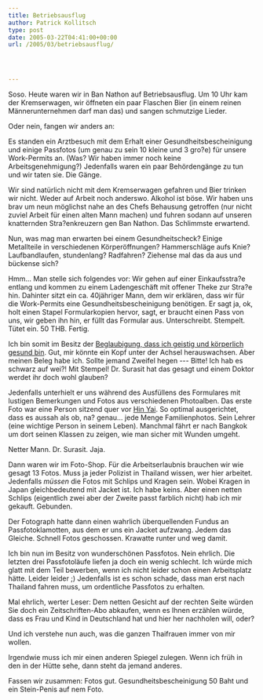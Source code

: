 ```yaml
---
title: Betriebsausflug
author: Patrick Kollitsch
type: post
date: 2005-03-22T04:41:00+00:00
url: /2005/03/betriebsausflug/




---
```

Soso. Heute waren wir in Ban Nathon auf Betriebsausflug. Um 10 Uhr kam der Kremserwagen, wir öffneten ein paar Flaschen Bier (in einem reinen Männerunternehmen darf man das) und sangen schmutzige Lieder.

Oder nein, fangen wir anders an:

Es standen ein Arztbesuch mit dem Erhalt einer Gesundheitsbescheinigung und einige Passfotos (um genau zu sein 10 kleine und 3 gro?e) für unsere Work-Permits an. (Was? Wir haben immer noch keine Arbeitsgenehmigung?) Jedenfalls waren ein paar Behördengänge zu tun und wir taten sie. Die Gänge.

Wir sind natürlich nicht mit dem Kremserwagen gefahren und Bier trinken wir nicht. Weder auf Arbeit noch anderswo. Alkohol ist böse. Wir haben uns brav um neun m&ouml;glichst nahe an des Chefs Behausung getroffen (nur nicht zuviel Arbeit f&uuml;r einen alten Mann machen) und fuhren sodann auf unseren knatternden Stra?enkreuzern gen Ban Nathon. Das Schlimmste erwartend.

Nun, was mag man erwarten bei einem Gesundheitscheck? Einige Metallteile in verschiedenen Körperöffnungen? Hammerschläge aufs Knie? Laufbandlaufen, stundenlang? Radfahren? Ziehense mal das da aus und bückense sich?

Hmm... Man stelle sich folgendes vor: Wir gehen auf einer Einkaufsstra?e entlang und kommen zu einem Ladengeschäft mit offener Theke zur Stra?e hin. Dahinter sitzt ein ca. 40jähriger Mann, dem wir erklären, dass wir für die Work-Permits eine Gesundheitsbescheinigung benötigen. Er sagt ja, ok, holt einen Stapel Formularkopien hervor, sagt, er braucht einen Pass von uns, wir geben ihn hin, er füllt das Formular aus. Unterschreibt. Stempelt. Tütet ein. 50 THB. Fertig.

Ich bin somit im Besitz der [Beglaubigung, dass ich geistig und körperlich gesund bin][1]. Gut, mir könnte ein Kopf unter der Achsel herauswachsen. Aber meinen Beleg habe ich. Sollte jemand Zweifel hegen --- Bitte! Ich hab es schwarz auf wei?! Mit Stempel! Dr. Surasit hat das gesagt und einem Doktor werdet ihr doch wohl glauben?

Jedenfalls unterhielt er uns während des Ausfüllens des Formulares mit lustigen Bemerkungen und Fotos aus verschiedenen Photoalben. Das erste Foto war eine Person sitzend quer vor [Hin Yai][2]. So optimal ausgerichtet, dass es aussah als ob, na? genau... jede Menge Familienphotos. Sein Lehrer (eine wichtige Person in seinem Leben). Manchmal fährt er nach Bangkok um dort seinen Klassen zu zeigen, wie man sicher mit Wunden umgeht. 

Netter Mann. Dr. Surasit. Jaja. 

Dann waren wir im Foto-Shop. Für die Arbeitserlaubnis brauchen wir wie gesagt 13 Fotos. Muss ja jeder Polizist in Thailand wissen, wer hier arbeitet. Jedenfalls _müssen_ die Fotos mit Schlips und Kragen sein. Wobei Kragen in Japan gleichbedeutend mit Jacket ist. Ich habe keins. Aber einen netten Schlips (eigentlich zwei aber der Zweite passt farblich nicht) hab ich mir gekauft. Gebunden. 

Der Fotograph hatte dann einen wahrlich überquellenden Fundus an Passfotoklamotten, aus dem er uns ein Jacket aufzwang. Jedem das Gleiche. Schnell Fotos geschossen. Krawatte runter und weg damit.

Ich bin nun im Besitz von wunderschönen Passfotos. Nein ehrlich. Die letzten drei Passfotoläufe liefen ja doch ein wenig schlecht. Ich würde mich glatt mit dem Teil bewerben, wenn ich nicht leider schon einen Arbeitsplatz hätte. Leider leider ;) Jedenfalls ist es schon schade, dass man erst nach Thailand fahren muss, um ordentliche Passfotos zu erhalten.

Mal ehrlich, werter Leser: Dem netten Gesicht auf der rechten Seite würden Sie doch ein Zeitschriften-Abo abkaufen, wenn es Ihnen erzählen würde, dass es Frau und Kind in Deutschland hat und hier her nachholen will, oder?

Und ich verstehe nun auch, was die ganzen Thaifrauen immer von mir wollen. 

Irgendwie muss ich mir einen anderen Spiegel zulegen. Wenn ich früh in den in der Hütte sehe, dann steht da jemand anderes.

Fassen wir zusammen: Fotos gut. Gesundheitsbescheinigung 50 Baht und ein Stein-Penis auf nem Foto.

 [1]: /images/74.jpg
 [2]: /archiv/103/hin-da-hin-yai